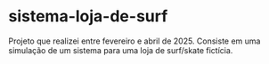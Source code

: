 # sistema-loja-de-surf
Projeto que realizei entre fevereiro e abril de 2025. Consiste em uma simulação de um sistema para uma loja de surf/skate fictícia.
